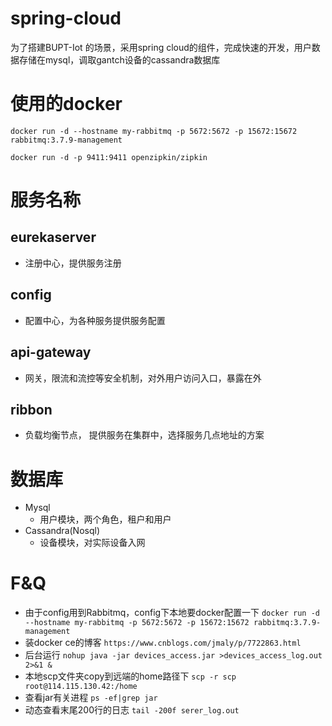 # spring-cloud
为了搭建BUPT-Iot 的场景，采用spring cloud的组件，完成快速的开发，用户数据存储在mysql，调取gantch设备的cassandra数据库

# 使用的docker
```docker run -d --hostname my-rabbitmq -p 5672:5672 -p 15672:15672 rabbitmq:3.7.9-management```

```docker run -d -p 9411:9411 openzipkin/zipkin```

# 服务名称
## eurekaserver
  - 注册中心，提供服务注册

## config 
- 配置中心，为各种服务提供服务配置

## api-gateway
- 网关，限流和流控等安全机制，对外用户访问入口，暴露在外

## ribbon
- 负载均衡节点， 提供服务在集群中，选择服务几点地址的方案

# 数据库
- Mysql
   - 用户模块，两个角色，租户和用户
- Cassandra(Nosql)
   - 设备模块，对实际设备入网
   
# F&Q
- 由于config用到Rabbitmq，config下本地要docker配置一下 ```docker run -d --hostname my-rabbitmq -p 5672:5672 -p 15672:15672 rabbitmq:3.7.9-management```
- 装docker ce的博客 ```https://www.cnblogs.com/jmaly/p/7722863.html```
- 后台运行 ```nohup java -jar devices_access.jar >devices_access_log.out 2>&1 &```
- 本地scp文件夹copy到远端的home路径下 ```scp -r scp root@114.115.130.42:/home```
- 查看jar有关进程 ```ps -ef|grep jar```
- 动态查看末尾200行的日志 ```tail -200f serer_log.out```
